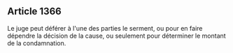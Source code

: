 Article 1366
----
Le juge peut déférer à l'une des parties le serment, ou pour en faire dépendre
la décision de la cause, ou seulement pour déterminer le montant de la
condamnation.
